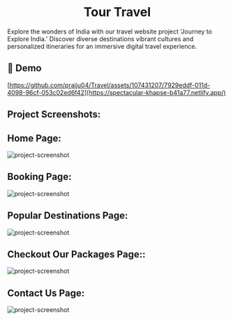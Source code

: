<h1 align="center" id="title">Tour Travel</h1>

<p id="description">Explore the wonders of India with our travel website project 'Journey to Explore India.' Discover diverse destinations vibrant cultures and personalized itineraries for an immersive digital travel experience.</p>

<h2>🚀 Demo</h2>

[https://github.com/prajju04/Travel/assets/107431207/7929eddf-011d-4098-96cf-053c02ed6f42](https://spectacular-khapse-b41a77.netlify.app/)

<h2>Project Screenshots:</h2>

<h2>Home Page:</h2>
<img src="https://github.com/prajju04/Travel/assets/107431207/8be3d501-d0db-46b1-b982-015481d0d04e" alt="project-screenshot" ">

<h2>Booking Page:</h2>
<img src="https://github.com/prajju04/Travel/assets/107431207/0c547bbc-7605-4535-bbb5-59a290cc3884" alt="project-screenshot" ">

<h2>Popular Destinations Page:</h2>
<img src="https://github.com/prajju04/Travel/assets/107431207/4731b13d-ad9a-49b9-888a-0d79cc095fee" alt="project-screenshot" ">

<h2>Checkout Our Packages Page::</h2>
<img src="https://github.com/prajju04/Travel/assets/107431207/2eded9d0-d7db-42f3-9245-c8233f19fd8a" alt="project-screenshot" w">

<h2>Contact Us Page:</h2>
<img src="https://github.com/prajju04/Travel/assets/107431207/7929eddf-011d-4098-96cf-053c02ed6f42" alt="project-screenshot" ">
